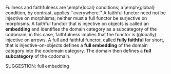  Fullness and faithfulness are \emph{local} conditions; a \emph{global} condition, by contrast, applies ``everywhere.'' A faithful functor need not be injective on morphisms; neither must a full functor be surjective on morphisms.   A faithful functor that is injective on objects is called an **embedding** and identifies the domain category as a subcategory of the codomain; in this case, faithfulness implies that the functor is (globally) injective on arrows.  A full and faithful functor, called  **fully faithful** for short, that is injective-on-objects defines a **full embedding** of the domain category into the codomain category. The domain then defines a **full subcategory** of the codomain.


SUGGESTION: full embedding